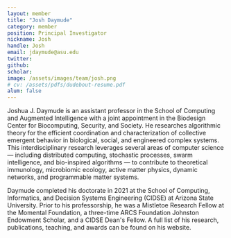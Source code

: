 ```yaml
---
layout: member
title: "Josh Daymude"
category: member 
position: Principal Investigator
nickname: Josh
handle: Josh
email: jdaymude@asu.edu 
twitter: 
github: 
scholar: 
image: /assets/images/team/josh.png
# cv: /assets/pdfs/dudebout-resume.pdf
alum: false
---
```

Joshua J. Daymude is an assistant professor in the School of Computing and Augmented Intelligence with a joint appointment in the Biodesign Center for Biocomputing, Security, and Society. He researches algorithmic theory for the efficient coordination and characterization of collective emergent behavior in biological, social, and engineered complex systems. This interdisciplinary research leverages several areas of computer science — including distributed computing, stochastic processes, swarm intelligence, and bio-inspired algorithms — to contribute to theoretical immunology, microbiomic ecology, active matter physics, dynamic networks, and programmable matter systems.

Daymude completed his doctorate in 2021 at the School of Computing, Informatics, and Decision Systems Engineering (CIDSE) at Arizona State University. Prior to his professorship, he was a Mistletoe Research Fellow at the Momental Foundation, a three-time ARCS Foundation Johnston Endowment Scholar, and a CIDSE Dean's Fellow. A full list of his research, publications, teaching, and awards can be found on his website.